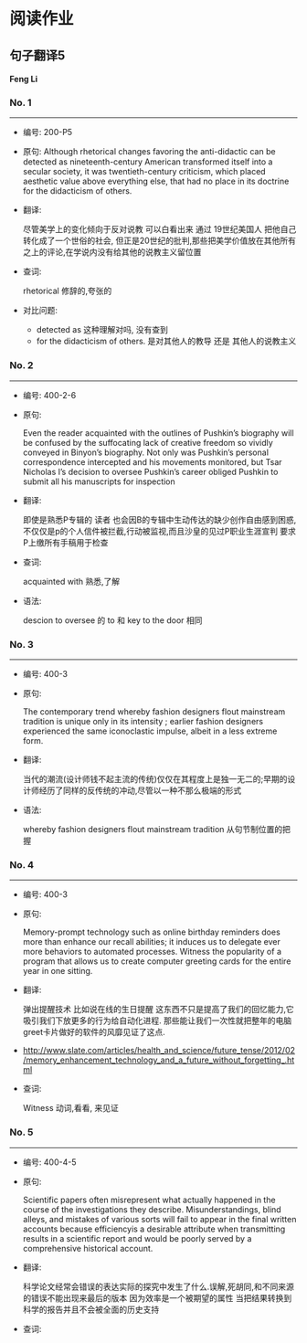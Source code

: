 # 阅读作业

## 句子翻译5

#### Feng Li

### No. 1

----



* 编号: 200-P5

* 原句:  Although rhetorical changes favoring the anti-didactic can be detected as nineteenth-century American transformed itself into a secular society, it was twentieth-century criticism, which placed aesthetic value above everything else, that had no place in its doctrine for the didacticism of others.

* 翻译:

  尽管美学上的变化倾向于反对说教 可以白看出来 通过 19世纪美国人 把他自己转化成了一个世俗的社会, 但正是20世纪的批判,那些把美学价值放在其他所有之上的评论,在学说内没有给其他的说教主义留位置

* 查词:

  rhetorical	修辞的,夸张的



* 对比问题:
  * detected as 这种理解对吗, 没有查到
  * for the didacticism of others. 是对其他人的教导 还是 其他人的说教主义

### No. 2

----



* 编号: 400-2-6

* 原句: 

  Even the reader acquainted with the outlines of Pushkin’s biography will be  confused by the suffocating lack of creative freedom so vividly conveyed in Binyon’s biography. Not only was Pushkin’s personal correspondence intercepted and his movements monitored, but Tsar Nicholas I’s decision to oversee Pushkin’s career obliged Pushkin to submit all his manuscripts for inspection

* 翻译:

  即使是熟悉P专辑的 读者 也会因B的专辑中生动传达的缺少创作自由感到困惑, 不仅仅是p的个人信件被拦截,行动被监视,而且沙皇的见过P职业生涯宣判 要求 P上缴所有手稿用于检查 

* 查词:

  acquainted with	熟悉,了解

  

* 语法:

  descion to oversee 的 to 和 key to the door 相同 

### No. 3

----



* 编号: 400-3

* 原句: 

  The contemporary trend whereby fashion designers flout mainstream tradition is unique only in its intensity ; earlier fashion designers experienced the same iconoclastic impulse, albeit in a less extreme form.

* 翻译:

  当代的潮流(设计师钱不起主流的传统)仅仅在其程度上是独一无二的;早期的设计师经历了同样的反传统的冲动,尽管以一种不那么极端的形式

* 语法:

  whereby fashion designers flout mainstream tradition 从句节制位置的把握



### No. 4

----



* 编号: 400-3

* 原句: 

  Memory-prompt technology such as online birthday reminders does more than enhance our recall abilities; it induces us to delegate  ever more behaviors to automated processes. Witness the popularity of a program that allows us to create computer greeting cards for the entire year in one sitting.

* 翻译:

  弹出提醒技术 比如说在线的生日提醒 这东西不只是提高了我们的回忆能力,它吸引我们下放更多的行为给自动化进程. 那些能让我们一次性就把整年的电脑greet卡片做好的软件的风靡见证了这点. 

* http://www.slate.com/articles/health_and_science/future_tense/2012/02/memory_enhancement_technology_and_a_future_without_forgetting_.html

* 查词:

  Witness	动词,看看, 来见证

### No. 5

----



* 编号: 400-4-5

* 原句: 

  Scientific papers often misrepresent  what actually happened in the course of the investigations they describe. Misunderstandings, blind alleys, and mistakes of various sorts will fail to appear in the final written accounts because efficiencyis a desirable attribute when transmitting results in a scientific report and would be poorly served by a comprehensive historical account.

* 翻译:

  科学论文经常会错误的表达实际的探究中发生了什么.误解,死胡同,和不同来源的错误不能出现来最后的版本 因为效率是一个被期望的属性 当把结果转换到科学的报告并且不会被全面的历史支持

* 查词:

  



